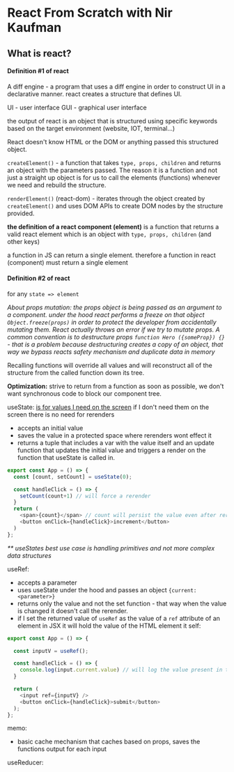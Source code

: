 # React From Scratch with Nir Kaufman

## What is react?

#### Definition #1 of react

A diff engine - a program that uses a diff engine in order to construct UI in a declarative manner.
react creates a structure that defines UI.

UI - user interface
GUI - graphical user interface

the output of react is an object that is structured using specific keywords based on the target environment (website, IOT, terminal...)

React doesn't know HTML or the DOM or anything passed this structured object.

`createElement()` - a function that takes `type, props, children` and returns an object with the parameters passed. The reason it is a function and not just a straight up object is for us to call the elements (functions) whenever we need and rebuild the structure.

`renderElement()` (react-dom) - iterates through the object created by `createElement()` and uses DOM APIs to create DOM nodes by the structure provided.

**the definition of a react component (element)** is a function that returns a valid react element which is an object with `type, props, children` (and other keys)

a function in JS can return a single element. therefore a function in react (component) must return a single element

#### Definition #2 of react

for any `state => element`

_About props mutation: the props object is being passed as an argument to a component. under the hood react performs a freeze on that object `Object.freeze(props)` in order to protect the developer from accidentally mutating them. React actually throws an error if we try to mutate props. A common convention is to destructure props `function Hero ({someProp}) {}` - that is a problem because destructuring creates a copy of an object, that way we bypass reacts safety mechanism and duplicate data in memory_

Recalling functions will override all values and will reconstruct all of the structure from the called function down its tree.

**Optimization:** strive to return from a function as soon as possible, we don't want synchronous code to block our component tree.

useState:
<u>is for values I need on the screen</u> if I don't need them on the screen there is no need for rerenders

- accepts an initial value
- saves the value in a protected space where rerenders wont effect it
- returns a tuple that includes a var with the value itself and an update function that updates the initial value and triggers a render on the function that useState is called in.

```js
export const App = () => {
  const [count, setCount] = useState(0);

  const handleClick = () => {
	setCount(count+1) // will force a rerender
  }
  return (
 	<span>{count}</span> // count will persist the value even after rerenders
 	<button onClick={handleClick}>increment</button>
  )
};
```

_\*\* useStates best use case is handling primitives and not more complex data structures_

useRef:

- accepts a parameter
- uses useState under the hood and passes an object `{current: <parameter>}`
- returns only the value and not the set function - that way when the value is changed it doesn't call the rerender.
- if I set the returned value of `useRef` as the value of a `ref` attribute of an element in JSX it will hold the value of the HTML element it self:

```js
export const App = () => {

  const inputV = useRef();

  const handleClick = () => {
  	console.log(input.current.value) // will log the value present in the input
  }

  return (
  	<input ref={inputV} />
	<button onClick={handleClick}>submit</button>
  );
};
```

memo:

- basic cache mechanism that caches based on props, saves the functions output for each input

useReducer:
